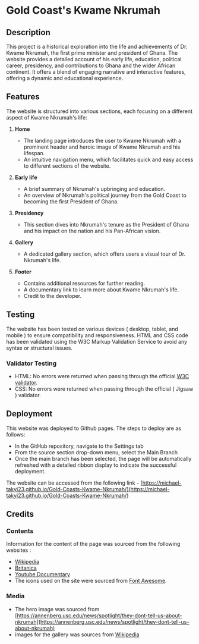# Gold Coast's Kwame Nkrumah

## Description

This project is a historical exploration into the life and achievements of Dr. Kwame Nkrumah, the first prime minister and president of Ghana. The website provides a detailed account of his early life, education, political career, presidency, and contributions to Ghana and the wider African continent. It offers a blend of engaging narrative and interactive features, offering a dynamic and educational experience.

## Features

The website is structured into various sections, each focusing on a different aspect of Kwame Nkrumah's life:

1. **Home**
   - The landing page introduces the user to Kwame Nkrumah with a prominent header and heroic image of Kwame Nkrumah and his lifespan.
   - An intuitive navigation menu, which facilitates quick and easy access to different sections of the website.

2. **Early life**
   - A brief summary of Nkrumah's upbringing and education.
   - An overview of Nkrumah's political journey from the Gold Coast to becoming the first President of Ghana.

3. **Presidency**
   - This section dives into Nkrumah's tenure as the President of Ghana and his impact on the nation and his Pan-African vision.

4. **Gallery**
   - A dedicated gallery section, which offers users a visual tour of Dr. Nkrumah's life.

5. **Footer**
   - Contains additional resources for further reading.
   - A documentary link to learn more about Kwame Nkrumah's life.
   - Credit to the developer.

## Testing

The website has been tested on various devices ( desktop, tablet, and mobile ) to ensure compatibility and responsiveness. HTML and CSS code has been validated using the W3C Markup Validation Service to avoid any syntax or structural issues.

### Validator Testing

- HTML: No errors were returned when passing through the official [W3C validator](https://validator.w3.org/).
- CSS: No errors were returned when passing through the official ( Jigsaw ) validator.

## Deployment

This website was deployed to Github pages. The steps to deploy are as follows:

- In the GitHub repository, navigate to the Settings tab
- From the source section drop-down menu, select the Main Branch
- Once the main branch has been selected, the page will be automatically refreshed with a detailed ribbon display to indicate the successful deployment.

The website can be accessed from the following link - [https://michael-takyi23.github.io/Gold-Coasts-Kwame-Nkrumah/](<https://michael-takyi23.github.io/Gold-Coasts-Kwame-Nkrumah/>)

## Credits

### Contents

Information for the content of the page was sourced from the following websites :

- [Wikipedia](https://en.wikipedia.org/wiki/Kwame_Nkrumah#Ghanaian_independence)
- [Britanica](https://www.britannica.com/biography/Kwame-Nkrumah)
- [Youtube Documentary](https://youtu.be/TMY0iTcspNA)
- The icons used on the site were sourced from [Font Awesome](https://fontawesome.com/).

### Media

- The hero image was sourced from [https://annenberg.usc.edu/news/spotlight/they-dont-tell-us-about-nkrumah](https://annenberg.usc.edu/news/spotlight/they-dont-tell-us-about-nkrumah)
- images for the gallery was sources from [Wikipedia](https://en.wikipedia.org/wiki/Kwame_Nkrumah#Ghanaian_independence)

